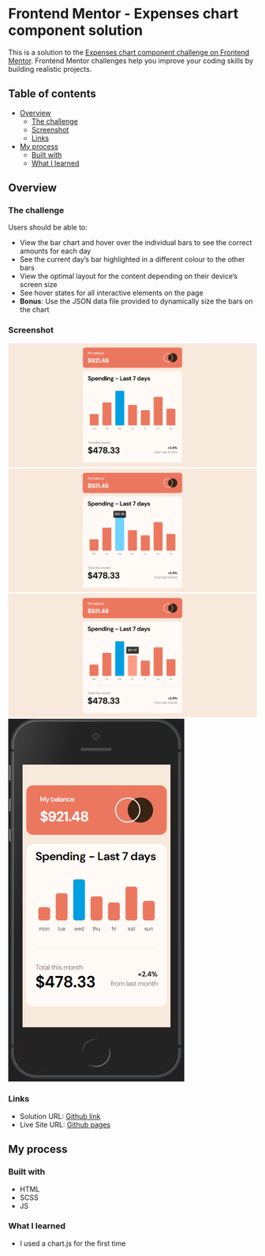 # Frontend Mentor - Expenses chart component solution

This is a solution to the [Expenses chart component challenge on Frontend Mentor](https://www.frontendmentor.io/challenges/expenses-chart-component-e7yJBUdjwt). Frontend Mentor challenges help you improve your coding skills by building realistic projects. 

## Table of contents

- [Overview](#overview)
  - [The challenge](#the-challenge)
  - [Screenshot](#screenshot)
  - [Links](#links)
- [My process](#my-process)
  - [Built with](#built-with)
  - [What I learned](#what-i-learned)

## Overview

### The challenge

Users should be able to:

- View the bar chart and hover over the individual bars to see the correct amounts for each day
- See the current day’s bar highlighted in a different colour to the other bars
- View the optimal layout for the content depending on their device’s screen size
- See hover states for all interactive elements on the page
- **Bonus**: Use the JSON data file provided to dynamically size the bars on the chart

### Screenshot

![First look](./images/main.png)
![Highest bar hover](./images/highest.png)
![Normal bar hover](./images/normal.png)
![Phone resolution](./images/phone.png)

### Links

- Solution URL: [Github link](https://github.com/Mrozv/mrozv-ecc.github.io)
- Live Site URL: [Github pages](https://mrozv.github.io/mrozv-ecc.github.io/)

## My process

### Built with

- HTML
- SCSS
- JS

### What I learned

- I used a chart.js for the first time
